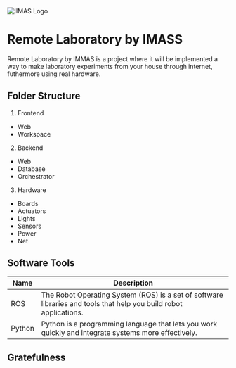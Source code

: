 <img src="https://www.iimas.unam.mx/wp-content/uploads/2023/11/Logo-pagina-ok.png" alt="IIMAS Logo"> 
 
# Remote Laboratory by IMASS

Remote Laboratory by IMMAS is a project where it will be implemented a way to make laboratory experiments from your house through internet, futhermore using real hardware.

## Folder Structure 

1. Frontend
 -  Web
 - Workspace
2. Backend
 - Web
 - Database
 - Orchestrator 
3. Hardware
 - Boards
 - Actuators
 - Lights
 - Sensors
 - Power
 - Net

## Software Tools

| Name | Description |
|--- |--- |
| ROS | The Robot Operating System (ROS) is a set of software libraries and tools that help you build robot applications. |
|Python |Python is a programming language that lets you work quickly and integrate systems more effectively. |


## Gratefulness
